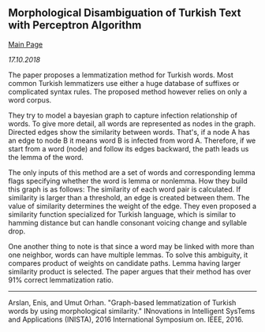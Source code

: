 ## Morphological Disambiguation of Turkish Text with Perceptron Algorithm

[Main Page](index.html)

*17.10.2018*

The paper proposes a lemmatization method for Turkish words. Most common Turkish lemmatizers use either a huge database of suffixes or complicated syntax rules. The proposed method however relies on only a word corpus.

They try to model a bayesian graph to capture infection relationship of words. To give more detail, all words are represented as nodes in the graph. Directed edges show the similarity between words. That's, if a node A has an edge to node B it means word B is infected from word A. Therefore, if we start from a word (node) and follow its edges backward, the path leads us the lemma of the word.

The only inputs of this method are a set of words and corresponding lemma flags specifying whether the word is lemma or nonlemma. How they build this graph is as follows:
The similarity of each word pair is calculated. If similarity is larger than a threshold, an edge is created between them. The value of similarity determines the weight of the edge. They even proposed a similarity function specialized for Turkish language, which is similar to hamming distance but can handle consonant voicing change and syllable drop.

One another thing to note is that since a word may be linked with more than one neighbor, words can have multiple lemmas. To solve this ambiguity, it compares product of weights on candidate paths. Lemma having larger similarity product is selected. The paper argues that their method has over 91% correct lemmatization ratio.

------

Arslan, Enis, and Umut Orhan. "Graph-based lemmatization of Turkish words by using morphological similarity." INnovations in Intelligent SysTems and Applications (INISTA), 2016 International Symposium on. IEEE, 2016.